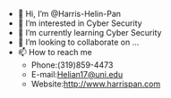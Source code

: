 - 👋 Hi, I’m @Harris-Helin-Pan
- 👀 I’m interested in Cyber Security
- 🌱 I’m currently learning Cyber Security
- 💞️ I’m looking to collaborate on ...
- 📫 How to reach me 
    - Phone:(319)859-4473
    - E-mail:Helian17@uni.edu
    - Website:http://www.harrispan.com

<!---
Harris-Helin-Pan/Harris-Helin-Pan is a ✨ special ✨ repository because its `README.md` (this file) appears on your GitHub profile.
You can click the Preview link to take a look at your changes.
--->
